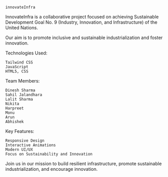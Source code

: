                                                                     innovateInfra

InnovateInfra is a collaborative project focused on achieving Sustainable Development Goal No. 9 (Industry, Innovation, and Infrastructure) of the United Nations.

Our aim is to promote inclusive and sustainable industrialization and foster innovation.

Technologies Used:

    Tailwind CSS
    JavaScript
    HTML5, CSS

Team Members:

    Dinesh Sharma
    Sahil Jalandhara
    Lalit Sharma
    Nikita
    Harpreet
    Monu
    Arun
    Abhishek

Key Features:

    Responsive Design
    Interactive Animations
    Modern UI/UX
    Focus on Sustainability and Innovation
    
Join us in our mission to build resilient infrastructure, promote sustainable industrialization, and encourage innovation.
